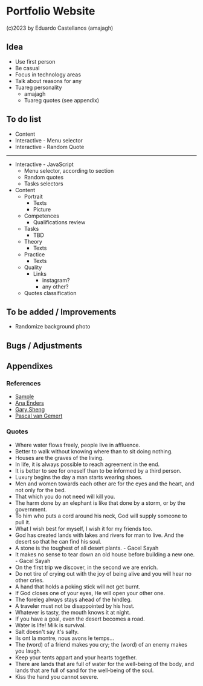 # Portfolio Website
(c)2023 by Eduardo Castellanos (amajagh)
## Idea
- Use first person
- Be casual
- Focus in technology areas
- Talk about reasons for any
- Tuareg personality
  - amajagh
  - Tuareg quotes (see appendix)
## To do list
- Content
- Interactive - Menu selector
- Interactive - Random Quote
---
- Interactive - JavaScript
  - Menu selector, according to section
  - Random quotes
  - Tasks selectors
- Content
  - Portrait
    - Texts
    - Picture
  - Competences
    - Qualifications review
  - Tasks
    - TBD
  - Theory
    - Texts
  - Practice
    - Texts
  - Quality
    - Links
      - instagram?
      - any other?
  - Quotes classification
## To be added / Improvements
- Randomize background photo
## Bugs / Adjustments
## Appendixes
### References
+ [Sample](https://priceless-kepler-06d70c.netlify.app)
+ [Ana Enders](http://anaenders.com)
+ [Gary Sheng](https://www.garysheng.com)
+ [Pascal van Gemert](http://www.pascalvangemert.nl/#/profile)
### Quotes
- Where water flows freely, people live in affluence.
- Better to walk without knowing where than to sit doing nothing.
- Houses are the graves of the living.
- In life, it is always possible to reach agreement in the end.
- It is better to see for oneself than to be informed by a third person.
- Luxury begins the day a man starts wearing shoes.
- Men and women towards each other are for the eyes and the heart, and not only for the bed.
- That which you do not need will kill you.
- The harm done by an elephant is like that done by a storm, or by the government.
- To him who puts a cord around his neck, God will supply someone to pull it.
- What I wish best for myself, I wish it for my friends too.
- God has created lands with lakes and rivers for man to live. And the desert so that he can find his soul.
- A stone is the toughest of all desert plants. - Gacel Sayah
- It makes no sense to tear down an old house before building a new one. - Gacel Sayah
- On the first trip we discover, in the second we are enrich.
- Do not tire of crying out with the joy of being alive and you will hear no other cries.
- A hand that holds a poking stick will not get burnt.
- If God closes one of your eyes, He will open your other one.
- The foreleg always stays ahead of the hindleg.
- A traveler must not be disappointed by his host.
- Whatever is tasty, the mouth knows it at night.
- If you have a goal, even the desert becomes a road.
- Water is life! Milk is survival.
- Salt doesn't say it's salty.
- Ils ont la montre, nous avons le temps...
- The (word) of a friend makes you cry; the (word) of an enemy makes you laugh.
- Keep your tents appart and your hearts together.
- There are lands that are full of water for the well-being of the body, and lands that are full of sand for the well-being of the soul.
- Kiss the hand you cannot severe.
